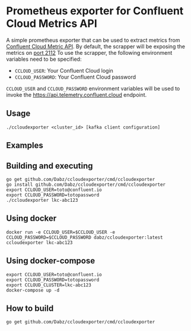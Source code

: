 # Prometheus exporter for Confluent Cloud Metrics API

A simple prometheus exporter that can be used to extract metrics from [Confluent Cloud Metric API](https://docs.confluent.io/current/cloud/metrics-api.html).
By default, the scrapper will be exposing the metrics on [port 2112](http://localhost:2112)
To use the scrapper, the following environment variables need to be specified:

* `CCLOUD_USER`: Your Confluent Cloud login
* `CCLOUD_PASSWORD`: Your Confluent Cloud password

`CCLOUD_USER` and `CCLOUD_PASSWORD` environment variables will be used to invoke the https://api.telemetry.confluent.cloud endpoint.

## Usage
```
./ccloudexporter <cluster_id> [kafka client configuration]
````

## Examples
## Building and executing 
```
go get github.com/Dabz/ccloudexporter/cmd/ccloudexporter
go install github.com/Dabz/ccloudexporter/cmd/ccloudexporter
export CCLOUD_USER=toto@confluent.io
export CCLOUD_PASSWORD=totopassword
./ccloudexporter lkc-abc123  
```

## Using docker
```
docker run -e CCLOUD_USER=$CCLOUD_USER -e CCLOUD_PASSWORD=$CCLOUD_PASSWORD dabz/ccloudexporter:latest ccloudexporter lkc-abc123
```

## Using docker-compose
```
export CCLOUD_USER=toto@confluent.io
export CCLOUD_PASSWORD=totopassword
export CCLOUD_CLUSTER=lkc-abc123
docker-compose up -d
```

## How to build
```
go get github.com/Dabz/ccloudexporter/cmd/ccloudexporter
```
